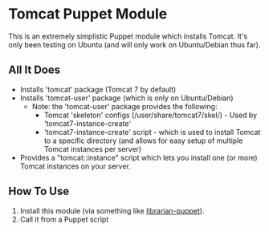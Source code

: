 Tomcat Puppet Module
====================

This is an extremely simplistic Puppet module which installs Tomcat. It's only been testing on Ubuntu (and will only work on Ubuntu/Debian thus far).

All It Does
-----------

* Installs 'tomcat' package (Tomcat 7 by default)
* Installs 'tomcat-user' package (which is only on Ubuntu/Debian)
   * Note: the 'tomcat-user' package provides the following:
      * Tomcat 'skeleton' configs (/user/share/tomcat7/skel/) - Used by 'tomcat7-instance-create' 
      * 'tomcat7-instance-create' script - which is used to install Tomcat to a specific directory (and allows for easy setup of multiple Tomcat instances per server)
* Provides a "tomcat::instance" script which lets you install one (or more) Tomcat instances on your server.


How To Use
----------

1. Install this module (via something like [librarian-puppet](http://librarian-puppet.com/)).
2. Call it from a Puppet script
